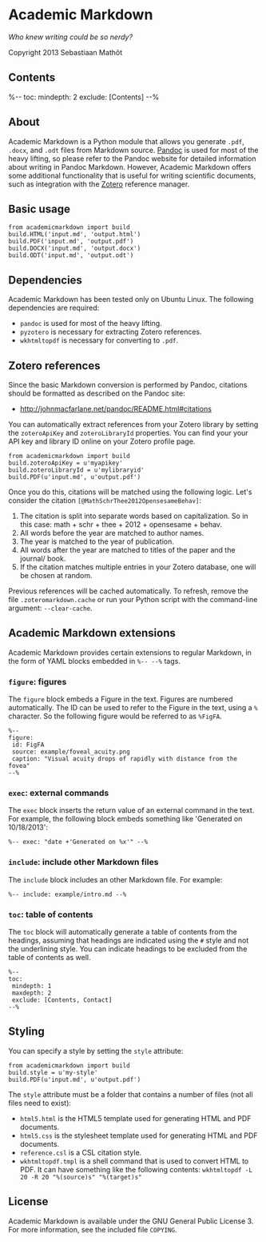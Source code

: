 # Academic Markdown

*Who knew writing could be so nerdy?*

Copyright 2013 Sebastiaan Mathôt

## Contents

%--
toc:
 mindepth: 2
 exclude: [Contents]
--%

## About

Academic Markdown is a Python module that allows you generate `.pdf`, `.docx`, and `.odt` files from Markdown source. [Pandoc](http://johnmacfarlane.net/pandoc/) is used for most of the heavy lifting, so please refer to the Pandoc website for detailed information about writing in Pandoc Markdown. However, Academic Markdown offers some additional functionality that is useful for writing scientific documents, such as integration with the [Zotero](http://www.zotero.org/) reference manager.

## Basic usage

	from academicmarkdown import build
	build.HTML('input.md', 'output.html')
	build.PDF('input.md', 'output.pdf')
	build.DOCX('input.md', 'output.docx')
	build.ODT('input.md', 'output.odt')
	
## Dependencies

Academic Markdown has been tested only on Ubuntu Linux. The following dependencies are required:

- `pandoc` is used for most of the heavy lifting.
- `pyzotero` is necessary for extracting Zotero references.
- `wkhtmltopdf` is necessary for converting to `.pdf`.

## Zotero references

Since the basic Markdown conversion is performed by Pandoc, citations should be formatted as described on the Pandoc site:

- <http://johnmacfarlane.net/pandoc/README.html#citations>

You can automatically extract references from your Zotero library by setting the `zoteroApiKey` and `zoteroLibraryId` properties. You can find your your API key and library ID online on your Zotero profile page.

	from academicmarkdown import build 
	build.zoteroApiKey = u'myapikey'
	build.zoteroLibraryId = u'mylibraryid'
	build.PDF(u'input.md', u'output.pdf')

Once you do this, citations will be matched using the following logic. Let's consider the citation `[@MathSchrThee2012OpensesameBehav]`:
	
1. The citation is split into separate words based on capitalization. So in this case: math + schr + thee + 2012 + opensesame + behav.
2. All words before the year are matched to author names.
3. The year is matched to the year of publication.
4. All words after the year are matched to titles of the paper and the journal/ book.
5. If the citation matches multiple entries in your Zotero database, one will be chosen at random.

Previous references will be cached automatically. To refresh, remove the file `.zoteromarkdown.cache` or run your Python script with the command-line argument: `--clear-cache`.

## Academic Markdown extensions

Academic Markdown provides certain extensions to regular Markdown, in the form of YAML blocks embedded in `%-- --%` tags.

### `figure`: figures

The `figure` block embeds a Figure in the text. Figures are numbered automatically. The ID can be used to refer to the Figure in the text, using a `%` character. So the following figure would be referred to as `%FigFA`.

	%--
	figure:
	 id: FigFA
	 source: example/foveal_acuity.png
	 caption: "Visual acuity drops of rapidly with distance from the fovea"
	--%

### `exec`: external commands

The `exec` block inserts the return value of an external command in the text. For example, the following block embeds something like 'Generated on 10/18/2013':

	%--	exec: "date +'Generated on %x'" --%

### `include`: include other Markdown files

The `include` block includes an other Markdown file. For example:

	%-- include: example/intro.md --%

### `toc`: table of contents

The `toc` block will automatically generate a table of contents from the headings, assuming that headings are indicated using the `#` style and not the underlining style. You can indicate headings to be excluded from the table of contents as well.
	
	%--
	toc:
	 mindepth: 1
	 maxdepth: 2
	 exclude: [Contents, Contact]
	--%
	
## Styling

You can specify a style by setting the `style` attribute:

	from academicmarkdown import build 
	build.style = u'my-style'
	build.PDF(u'input.md', u'output.pdf')
	
The `style` attribute must be a folder that contains a number of files (not all files need to exist):
	
- `html5.html` is the HTML5 template used for generating HTML and PDF documents.
- `html5.css` is the stylesheet template used for generating HTML and PDF documents.
- `reference.csl` is a CSL citation style.
- `wkhtmltopdf.tmpl` is a shell command that is used to convert HTML to PDF. It can have something like the following contents: `wkhtmltopdf -L 20 -R 20 "%(source)s" "%(target)s"`


## License

Academic Markdown is available under the GNU General Public License 3. For more information, see the included file `COPYING`.